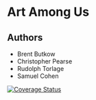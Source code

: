# Art Among Us

## Authors

- Brent Butkow
- Christopher Pearse
- Rudolph Torlage
- Samuel Cohen

[![Coverage Status](https://coveralls.io/repos/github/witseie-elen4010/2024-group-lab-004/badge.svg?branch=main)](https://coveralls.io/github/witseie-elen4010/2024-group-lab-004?branch=main)